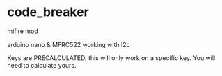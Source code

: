 # code_breaker
mifire mod

arduino nano & MFRC522 working with i2c 

Keys are PRECALCULATED, this will only work on a specific key. You will need to calculate yours.


